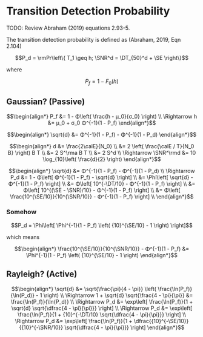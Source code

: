 # Transition Detection Probability

TODO: Review Abraham (2019) equations 2.93-5.

The transition detection probability is defined as (Abraham, 2019, Eqn 2.104)

```math
P_d = \rmPr\left\{ T_1 \geq h; \SNR^d = \DT_{50}^d + \SE \right\}
```

where

```math
P_f = 1 - F_0(h)
```

## Gaussian? (Passive)

```math
\begin{align*}
P_f &= 1 - Φ\left( \frac{h - μ_0}{σ_0} \right) \\
\Rightarrow h &= μ_0 + σ_0 Φ^{-1}(1 - P_f)
\end{align*}
```

```math
\begin{align*}
\sqrt{d} &= Φ^{-1}(1 - P_f) - Φ^{-1}(1 - P_d)
\end{align*}
```

```math
\begin{align*}
d &= \frac{2\calE}{N_0} \\
&= 2 \left( \frac{\calE / T}{N_0 B} \right) B T \\
&= 2 S^\rma B T \\
&= 2 S^d \\
\Rightarrow \SNR^\rmd &= 10 \log_{10}\left( \frac{d}{2} \right)
\end{align*}
```

```math
\begin{align*}
\sqrt{d} &= Φ^{-1}(1 - P_f) - Φ^{-1}(1 - P_d) \\
\Rightarrow P_d &= 1 - Φ\left[ Φ^{-1}(1 - P_f) - \sqrt{d} \right] \\
&= \Phi\left[ \sqrt{d} - Φ^{-1}(1 - P_f) \right] \\
&= Φ\left[ 10^{-\DT/10} - Φ^{-1}(1 - P_f) \right] \\
&= Φ\left[ 10^{(\SE - \SNR)/10} - Φ^{-1}(1 - P_f) \right] \\
&= Φ\left[ \frac{10^{\SE/10}}{10^{\SNR/10}} - Φ^{-1}(1 - P_f) \right] \\
\end{align*}
```

### Somehow

```math
P_d = \Phi\left[ \Phi^{-1}(1 - P_f) \left( {10}^{\SE/10} - 1 \right) \right]
```

which means

```math
\begin{align*}
\frac{10^{\SE/10}}{10^{\SNR/10}} - Φ^{-1}(1 - P_f) &= \Phi^{-1}(1 - P_f) \left( {10}^{\SE/10} - 1 \right)
\end{align*}
```

## Rayleigh? (Active)

```math
\begin{align*}
\sqrt{d} &= \sqrt{\frac{\pi}{4 - \pi}} \left( \frac{\ln(P_f)}{\ln(P_d)} - 1 \right) \\
\Rightarrow 1 + \sqrt{d} \sqrt{\frac{4 - \pi}{\pi}} &= \frac{\ln(P_f)}{\ln(P_d)} \\
\Rightarrow P_d &= \exp\left[ \frac{\ln(P_f)}{1 + \sqrt{d} \sqrt{\dfrac{4 - \pi}{\pi}}} \right] \\
\Rightarrow P_d &= \exp\left[ \frac{\ln(P_f)}{1 + {10}^{-\DT/10} \sqrt{\dfrac{4 - \pi}{\pi}}} \right] \\
\Rightarrow P_d &= \exp\left[ \frac{\ln(P_f)}{1 + \dfrac{{10}^{-\SE/10}}{{10}^{-\SNR/10}} \sqrt{\dfrac{4 - \pi}{\pi}}} \right]
\end{align*}
```
